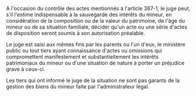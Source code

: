 A l'occasion du contrôle des actes mentionnés à l'article 387-1, le juge peut, s'il l'estime indispensable à la sauvegarde des intérêts du mineur, en considération de la composition ou de la valeur du patrimoine, de l'âge du mineur ou de sa situation familiale, décider qu'un acte ou une série d'actes de disposition seront soumis à son autorisation préalable.

Le juge est saisi aux mêmes fins par les parents ou l'un d'eux, le ministère public ou tout tiers ayant connaissance d'actes ou omissions qui compromettent manifestement et substantiellement les intérêts patrimoniaux du mineur ou d'une situation de nature à porter un préjudice grave à ceux-ci.

Les tiers qui ont informé le juge de la situation ne sont pas garants de la gestion des biens du mineur faite par l'administrateur légal.
